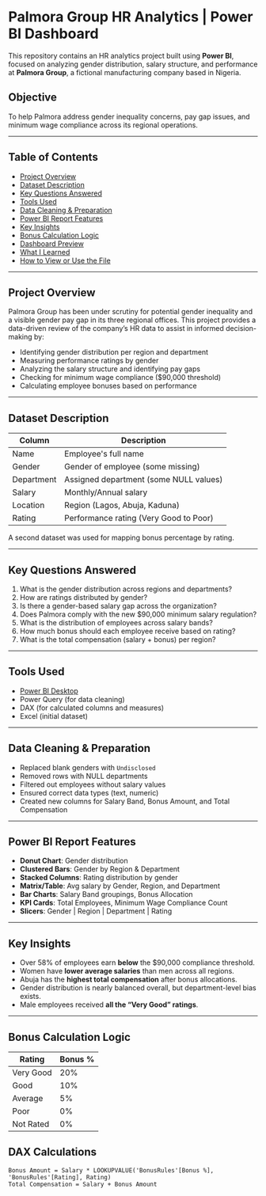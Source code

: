 #  Palmora Group HR Analytics | Power BI Dashboard

This repository contains an HR analytics project built using **Power BI**, focused on analyzing gender distribution, salary structure, and performance at **Palmora Group**, a fictional manufacturing company based in Nigeria.

## Objective
To help Palmora address gender inequality concerns, pay gap issues, and minimum wage compliance across its regional operations.

---

## Table of Contents

- [Project Overview](#-project-overview)
- [Dataset Description](#-dataset-description)
- [Key Questions Answered](#-key-questions-answered)
- [Tools Used](#-tools-used)
- [Data Cleaning & Preparation](#-data-cleaning--preparation)
- [Power BI Report Features](#-power-bi-report-features)
- [Key Insights](#-key-insights)
- [Bonus Calculation Logic](#-bonus-calculation-logic)
- [Dashboard Preview](#-dashboard-preview)
- [What I Learned](#-what-i-learned)
- [How to View or Use the File](#-how-to-view-or-use-the-file)

---

## Project Overview

Palmora Group has been under scrutiny for potential gender inequality and a visible gender pay gap in its three regional offices. This project provides a data-driven review of the company’s HR data to assist in informed decision-making by:

- Identifying gender distribution per region and department
- Measuring performance ratings by gender
- Analyzing the salary structure and identifying pay gaps
- Checking for minimum wage compliance ($90,000 threshold)
- Calculating employee bonuses based on performance

---

## Dataset Description

| Column         | Description                                  |
|----------------|----------------------------------------------|
| Name           | Employee's full name                         |
| Gender         | Gender of employee (some missing)            |
| Department     | Assigned department (some NULL values)       |
| Salary         | Monthly/Annual salary                        |
| Location       | Region (Lagos, Abuja, Kaduna)                |
| Rating         | Performance rating (Very Good to Poor)       |

A second dataset was used for mapping bonus percentage by rating.

---

## Key Questions Answered

1. What is the gender distribution across regions and departments?
2. How are ratings distributed by gender?
3. Is there a gender-based salary gap across the organization?
4. Does Palmora comply with the new $90,000 minimum salary regulation?
5. What is the distribution of employees across salary bands?
6. How much bonus should each employee receive based on rating?
7. What is the total compensation (salary + bonus) per region?

---

## Tools Used

- [Power BI Desktop](https://powerbi.microsoft.com)
- Power Query (for data cleaning)
- DAX (for calculated columns and measures)
- Excel (initial dataset)

---

## Data Cleaning & Preparation

- Replaced blank genders with `Undisclosed`  
- Removed rows with NULL departments  
- Filtered out employees without salary values  
- Ensured correct data types (text, numeric)  
- Created new columns for Salary Band, Bonus Amount, and Total Compensation  

---

## Power BI Report Features

- **Donut Chart**: Gender distribution
- **Clustered Bars**: Gender by Region & Department
- **Stacked Columns**: Rating distribution by gender
- **Matrix/Table**: Avg salary by Gender, Region, and Department
- **Bar Charts**: Salary Band groupings, Bonus Allocation
- **KPI Cards**: Total Employees, Minimum Wage Compliance Count
- **Slicers**: Gender | Region | Department | Rating

---

## Key Insights

- Over 58% of employees earn **below** the $90,000 compliance threshold.
-  Women have **lower average salaries** than men across all regions.
- Abuja has the **highest total compensation** after bonus allocations.
- Gender distribution is nearly balanced overall, but department-level bias exists.
- Male employees received **all the “Very Good” ratings**.

---

## Bonus Calculation Logic

| Rating       | Bonus % |
|--------------|---------|
| Very Good    | 20%     |
| Good         | 10%     |
| Average      | 5%      |
| Poor         | 0%      |
| Not Rated    | 0%      |

## DAX Calculations
```DAX
Bonus Amount = Salary * LOOKUPVALUE('BonusRules'[Bonus %], 'BonusRules'[Rating], Rating)
Total Compensation = Salary + Bonus Amount
